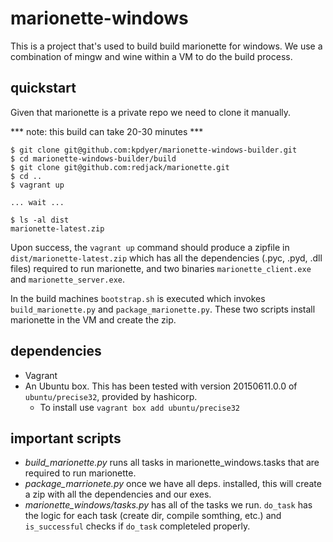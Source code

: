 # marionette-windows

This is a project that's used to build build marionette for windows. We use a combination of mingw and wine within a VM to do the build process.

quickstart
----------

Given that marionette is a private repo we need to clone it manually.

*** note: this build can take 20-30 minutes ***

```console
$ git clone git@github.com:kpdyer/marionette-windows-builder.git
$ cd marionette-windows-builder/build
$ git clone git@github.com:redjack/marionette.git
$ cd ..
$ vagrant up

... wait ...

$ ls -al dist
marionette-latest.zip
```

Upon success, the ```vagrant up``` command should produce a zipfile in ```dist/marionette-latest.zip``` which has all the dependencies (.pyc, .pyd, .dll files) required to run marionette, and two binaries ```marionette_client.exe``` and ```marionette_server.exe```.

In the build machines ```bootstrap.sh``` is executed which invokes ```build_marionette.py``` and ```package_marionette.py```. These two scripts install marionette in the VM and create the zip.

dependencies
------------

* Vagrant
* An Ubuntu box. This has been tested with version 20150611.0.0 of ```ubuntu/precise32```, provided by hashicorp.
  * To install use ```vagrant box add ubuntu/precise32```

important scripts
-----------------

* *build_marionette.py* runs all tasks in marionette_windows.tasks that are required to run marionette.
* *package_marrionete.py* once we have all deps. installed, this will create a zip with all the dependencies and our exes.
* *marionette_windows/tasks.py* has all of the tasks we run. ```do_task``` has the logic for each task (create dir, compile somthing, etc.) and ```is_successful``` checks if ```do_task``` completeled properly.

